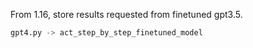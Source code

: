 From 1.16, store results requested from finetuned gpt3.5. 

```py
gpt4.py -> act_step_by_step_finetuned_model
```

